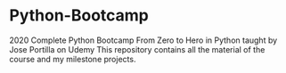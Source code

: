 # Python-Bootcamp
2020 Complete Python Bootcamp From Zero to Hero in Python taught by Jose Portilla on Udemy
This repository contains all the material of the course and my milestone projects.
